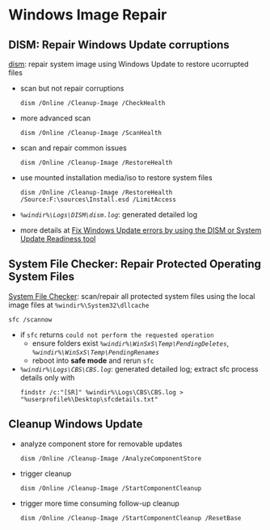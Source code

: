 # Windows Image Repair

## DISM: Repair Windows Update corruptions

[dism](https://learn.microsoft.com/en-us/windows-hardware/manufacture/desktop/deployment-image-servicing-and-management--dism--command-line-options?view=windows-11): repair system image using Windows Update to restore ucorrupted files

- scan but not repair corruptions
  
  ```batch
  dism /Online /Cleanup-Image /CheckHealth
  ```

- more advanced scan
  
  ```batch
  dism /Online /Cleanup-Image /ScanHealth
  ```

- scan and repair common issues
  
  ```batch
  dism /Online /Cleanup-Image /RestoreHealth
  ```

- use mounted installation media/iso to restore system files
  
  ```batch
  dism /Online /Cleanup-Image /RestoreHealth /Source:F:\sources\Install.esd /LimitAccess
  ```

- _`%windir%\Logs\DISM\dism.log`_: generated detailed log

- more details at [Fix Windows Update errors by using the DISM or System Update Readiness tool](https://learn.microsoft.com/en-us/troubleshoot/windows-server/deployment/fix-windows-update-errors)

## System File Checker: Repair Protected Operating System Files

[System File Checker](https://docs.microsoft.com/en-us/windows-server/administration/windows-commands/sfc): scan/repair all protected system files using the local image files at `%windir%\System32\dllcache`

```batch
sfc /scannow
```

- if `sfc` returns `could not perform the requested operation`
  - ensure folders exist _`%windir%\WinSxS\Temp\PendingDeletes`_, _`%windir%\WinSxS\Temp\PendingRenames`_
  - reboot into **safe mode** and rerun `sfc`
- _`%windir%\Logs\CBS\CBS.log`_: generated detailed log; extract sfc process details only with
  ```batch
  findstr /c:"[SR]" %windir%\Logs\CBS\CBS.log > "%userprofile%\Desktop\sfcdetails.txt"
  ```

## Cleanup Windows Update

- analyze component store for removable updates
  ```batch
  dism /Online /Cleanup-Image /AnalyzeComponentStore
  ```

- trigger cleanup
  ```batch
  dism /Online /Cleanup-Image /StartComponentCleanup
  ```

- trigger more time consuming follow-up cleanup
  ```batch
  dism /Online /Cleanup-Image /StartComponentCleanup /ResetBase
  ```
